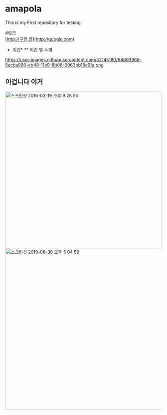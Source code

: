 # amapola
This is my First repository for testing

#링크  
[http://구글.컴](http://google.com)
* 이건*
** 이건 별 두개


https://user-images.githubusercontent.com/52145180/64003968-5ecba900-cb48-11e9-8b06-0063bb18e9fa.png

## 이겁니다 이거

<img width="501" alt="스크린샷 2016-03-19 오후 9 28 55" src="https://user-images.githubusercontent.com/52145180/64003968-5ecba900-cb48-11e9-8b06-0063bb18e9fa.png">
<img width="518" alt="스크린샷 2019-08-30 오후 5 04 59" src="https://user-images.githubusercontent.com/52145180/64004007-6e4af200-cb48-11e9-9388-527b96998265.png">
